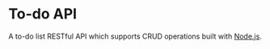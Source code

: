 # To-do API

A to-do list RESTful API which supports CRUD operations built with [Node.js](https://nodejs.org/en/).
